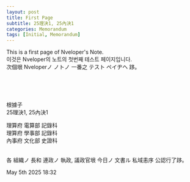 ```yaml
---
layout: post
title: First Page
subtitle: 25理決1, 25內決1
categories: Memorandum
tags: [Initial, Memorandum]
---
```


This is a first page of Nveloper's Note.<br>
이것은 Nveloper의 노트의 첫번째 테스트 페이지입니다.<br>
次個垠 Nveloperノ ノトノ 一番之 テスト ペイヂヘ 跢。<br>

<br><br><br>

根據子<br>
25理決1, 25內決1<br>

理算府 電算部 記錄科<br>
理算府 學事部 記錄科<br>
內事府 文化部 史證科<br><br>

各 組織ノ 長和 連政ノ 執政, 議政官垠 今日ノ 文書ル 私域恚序 公認行了跢。<br>

May 5th 2025 18:32